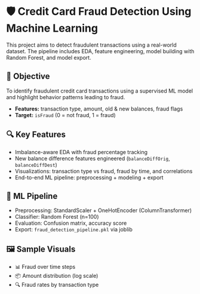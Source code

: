 # 🛡️ Credit Card Fraud Detection Using Machine Learning

This project aims to detect fraudulent transactions using a real-world dataset. The pipeline includes EDA, feature engineering, model building with Random Forest, and model export.

## 📌 Objective

To identify fraudulent credit card transactions using a supervised ML model and highlight behavior patterns leading to fraud.


- **Features:** transaction type, amount, old & new balances, fraud flags  
- **Target:** `isFraud` (0 = not fraud, 1 = fraud)

## 🔍 Key Features

- Imbalance-aware EDA with fraud percentage tracking
- New balance difference features engineered (`balanceDiffOrig`, `balanceDiffDest`)
- Visualizations: transaction type vs fraud, fraud by time, and correlations
- End-to-end ML pipeline: preprocessing + modeling + export

## 🧠 ML Pipeline

- Preprocessing: StandardScaler + OneHotEncoder (ColumnTransformer)
- Classifier: Random Forest (n=100)
- Evaluation: Confusion matrix, accuracy score
- Export: `fraud_detection_pipeline.pkl` via joblib

## 🖼 Sample Visuals

- 📊 Fraud over time steps
- 📦 Amount distribution (log scale)
- 🔍 Fraud rates by transaction type

